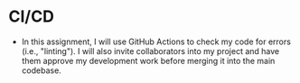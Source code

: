 # CI/CD

- In this assignment, I will use GitHub Actions to check my code for errors (i.e., "linting"). I will also invite collaborators into my project and have them approve my development work before merging it into the main codebase.
